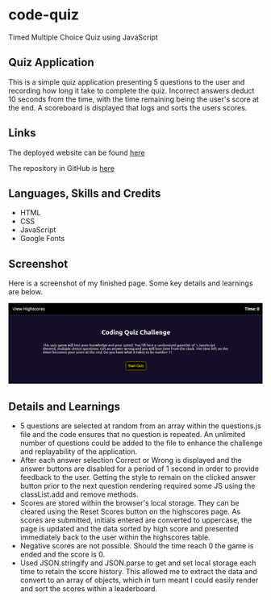 # code-quiz
Timed Multiple Choice Quiz using JavaScript

## Quiz Application
This is a simple quiz application presenting 5 questions to the user and recording how long it take to complete the quiz. Incorrect answers deduct 10 seconds from the time, with the time remaining being the user's score at the end. A scoreboard is displayed that logs and sorts the users scores.


## Links
The deployed website can be found [here](https://benfok.github.io/code-quiz/)

The repository in GitHub is [here](https://github.com/benfok/code-quiz)

## Languages, Skills and Credits
- HTML
- CSS
- JavaScript
- Google Fonts

## Screenshot
Here is a screenshot of my finished page. Some key details and learnings are below.

![Screenshot of my finished webpage](./images/screenshot-final.png)

## Details and Learnings
- 5 questions are selected at random from an array within the questions.js file and the code ensures that no question is repeated. An unlimited number of questions could be added to the file to enhance the challenge and replayability of the application.
- After each answer selection Correct or Wrong is displayed and the answer buttons are disabled for a period of 1 second in order to provide feedback to the user. Getting the style to remain on the clicked answer button prior to the next question rendering required some JS using the classList.add and remove methods.
- Scores are stored within the browser's local storage. They can be cleared using the Reset Scores button on the highscores page. As scores are submitted, initials entered are converted to uppercase, the page is updated and the data sorted by high score and presented immediately back to the user within the highscores table.
- Negative scores are not possible. Should the time reach 0 the game is ended and the score is 0.
- Used JSON.stringify and JSON.parse to get and set local storage each time to retain the score history. This allowed me to extract the data and convert to an array of objects, which in turn meant I could easily render and sort the scores within a leaderboard.

